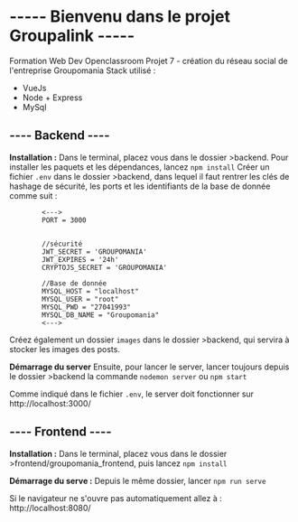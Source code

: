# ----- Bienvenu dans le projet Groupalink -----

Formation Web Dev Openclassroom
Projet 7 - création du réseau social de l'entreprise Groupomania
Stack utilisé :
* VueJs
* Node + Express
* MySql

## ---- Backend ----

**Installation :**
Dans le terminal, placez vous dans le dossier >backend. 
Pour installer les paquets et les dépendances, lancez
    `npm install` 
Créer un fichier `.env` dans le dossier >backend, dans lequel il faut rentrer les clés de hashage de sécurité, les ports et les identifiants de la base de donnée comme suit :

            <--->
            PORT = 3000


            //sécurité
            JWT_SECRET = 'GROUPOMANIA'
            JWT_EXPIRES = '24h'
            CRYPTOJS_SECRET = 'GROUPOMANIA'

            //Base de donnée
            MYSQL_HOST = "localhost"
            MYSQL_USER = "root"
            MYSQL_PWD = "27041993"
            MYSQL_DB_NAME = "Groupomania"
            <--->

Créez également un dossier `images` dans le dossier >backend, qui servira à stocker les images des posts.

**Démarrage du server**
Ensuite, pour lancer le server, lancer toujours depuis le dossier >backend la commande
    `nodemon server`
ou 
    `npm start`

Comme indiqué dans le fichier `.env`, le server doit fonctionner sur http://localhost:3000/

## ---- Frontend ----

**Installation :**
Dans le terminal, placez vous dans le dossier >frontend/groupomania_frontend, puis lancez
    `npm install`

**Démarrage du serve :**
Depuis le même dossier, lancer 
    `npm run serve`

Si le navigateur ne s'ouvre pas automatiquement allez à :
http://localhost:8080/
